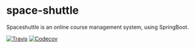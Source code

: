 # space-shuttle
Spaceshuttle is an online course management system, using SpringBoot.

[![Travis](https://img.shields.io/travis/eviema/space-shuttle.svg)](https://travis-ci.org/eviema/space-shuttle)
[![Codecov](https://img.shields.io/codecov/c/github/eviema/space-shuttle.svg)]()